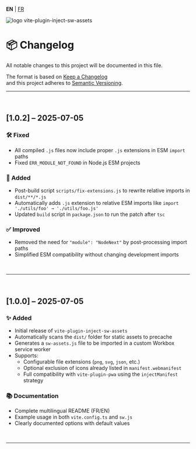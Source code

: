 **EN** | [FR](./fr/CHANGELOG.md)

<div>
  <img src="https://browserux.com/img/logos/logo-browserux-inject-sw-assets-300.png" alt="logo vite-plugin-inject-sw-assets"/>
</div>

# 📦 Changelog

All notable changes to this project will be documented in this file.

The format is based on [Keep a Changelog](https://keepachangelog.com)  
and this project adheres to [Semantic Versioning](https://semver.org).

---

<br>

## [1.0.2] – 2025-07-05

### 🛠️ Fixed

- All compiled `.js` files now include proper `.js` extensions in ESM `import` paths
- Fixed `ERR_MODULE_NOT_FOUND` in Node.js ESM projects

### 🔧 Added

- Post-build script `scripts/fix-extensions.js` to rewrite relative imports in `dist/**/*.js`
- Automatically adds `.js` extension to relative ESM imports like `import './utils/foo' → './utils/foo.js'`
- Updated `build` script in `package.json` to run the patch after `tsc`

### ✅ Improved

- Removed the need for `"module": "NodeNext"` by post-processing import paths
- Simplified ESM compatibility without changing development imports

<br>

---

<br>

## [1.0.0] – 2025-07-05

### ✨ Added

- Initial release of `vite-plugin-inject-sw-assets`
- Automatically scans the `dist/` folder for static assets to precache
- Generates a `sw-assets.js` file to be imported in a custom Workbox service worker
- Supports:
  - Configurable file extensions (`png`, `svg`, `json`, etc.)
  - Optional exclusion of icons already listed in `manifest.webmanifest`
  - Full compatibility with `vite-plugin-pwa` using the `injectManifest` strategy

### 📚 Documentation

- Complete multilingual README (FR/EN)
- Example usage in both `vite.config.ts` and `sw.js`
- Clearly documented options with default values

<br>

---